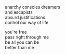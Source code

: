 anarchy consoles dreamers  
and escapists  
absurd justifications  
control our way of life  

you're free  
pass right through me  
be all you can be  
better than me  
